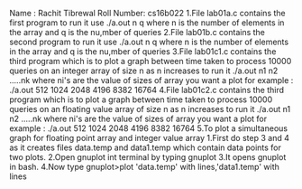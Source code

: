 Name : 		Rachit Tibrewal
Roll Number: 	cs16b022
1.File lab01a.c contains the first program
	to run it use 
	./a.out n q
	where n is the number of elements in the array
	and q is the nu,mber of queries
2.File lab01b.c contains the second program
	to run it use
	./a.out n q
	where n is the number of elements in the array
	and q is the nu,mber of queries
3.File lab01c1.c contains the third program which 
	is to plot a graph between time taken to process 10000
	queries on an integer array of size n as n increases
	to run it
	./a.out n1 n2 .....nk
	where ni's are the value of sizes of array you want a plot for
	example : ./a.out 512 1024 2048 4196 8382 16764
4.File lab01c2.c contains the third program which 
	is to plot a graph between time taken to process 10000
	queries on an floating value array of size n as n increases
	to run it
	./a.out n1 n2 .....nk
	where ni's are the value of sizes of array you want a plot for
	example : ./a.out 512 1024 2048 4196 8382 16764
5.To plot a simultaneous graph for floating point array and integer value array
	1.First do step 3 and 4 as it creates files data.temp and data1.temp which contain
	data points for two plots.
	2.Open gnuplot int terminal by typing gnuplot
	3.It opens gnuplot in bash.
	4.Now type
	gnuplot>plot 'data.temp' with lines,'data1.temp' with lines
